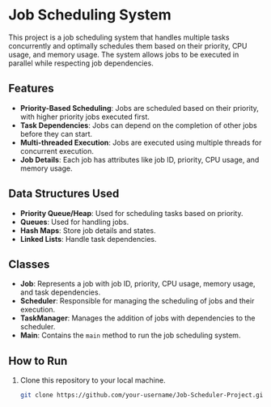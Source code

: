 # Job Scheduling System

This project is a job scheduling system that handles multiple tasks concurrently and optimally schedules them based on their priority, CPU usage, and memory usage. The system allows jobs to be executed in parallel while respecting job dependencies.

## Features
- **Priority-Based Scheduling**: Jobs are scheduled based on their priority, with higher priority jobs executed first.
- **Task Dependencies**: Jobs can depend on the completion of other jobs before they can start.
- **Multi-threaded Execution**: Jobs are executed using multiple threads for concurrent execution.
- **Job Details**: Each job has attributes like job ID, priority, CPU usage, and memory usage.

## Data Structures Used
- **Priority Queue/Heap**: Used for scheduling tasks based on priority.
- **Queues**: Used for handling jobs.
- **Hash Maps**: Store job details and states.
- **Linked Lists**: Handle task dependencies.

## Classes
- **Job**: Represents a job with job ID, priority, CPU usage, memory usage, and task dependencies.
- **Scheduler**: Responsible for managing the scheduling of jobs and their execution.
- **TaskManager**: Manages the addition of jobs with dependencies to the scheduler.
- **Main**: Contains the `main` method to run the job scheduling system.

## How to Run
1. Clone this repository to your local machine.
   ```bash
   git clone https://github.com/your-username/Job-Scheduler-Project.git
